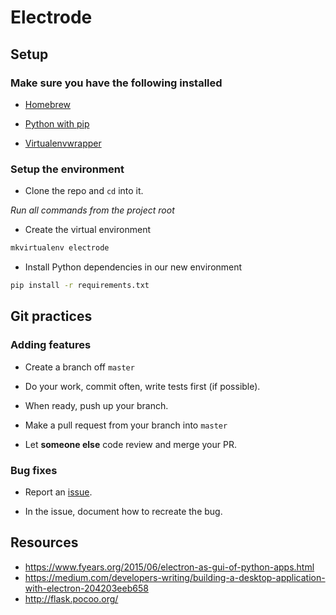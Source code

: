# Electrode

## Setup

### Make sure you have the following installed

- [Homebrew](http://brew.sh/)

- [Python with pip](http://stackoverflow.com/a/17271838)

- [Virtualenvwrapper](https://virtualenvwrapper.readthedocs.org/en/latest/)

### Setup the environment

- Clone the repo and `cd` into it.

*Run all commands from the project root*

- Create the virtual environment
```Bash
mkvirtualenv electrode
```

- Install Python dependencies in our new environment
```Bash
pip install -r requirements.txt
```

## Git practices

### Adding features

- Create a branch off `master`

- Do your work, commit often, write tests first (if possible).

- When ready, push up your branch.  

- Make a pull request from your branch into `master`

- Let **someone else** code review and merge your PR.

### Bug fixes

- Report an [issue](https://guides.github.com/features/issues/).

- In the issue, document how to recreate the bug.

## Resources
- https://www.fyears.org/2015/06/electron-as-gui-of-python-apps.html
- https://medium.com/developers-writing/building-a-desktop-application-with-electron-204203eeb658
- http://flask.pocoo.org/
